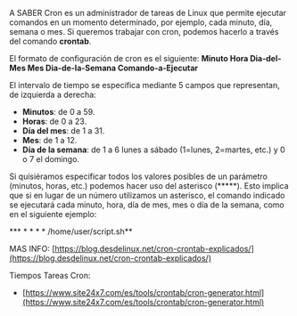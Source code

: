 A SABER
Cron es un administrador de tareas de Linux que permite ejecutar comandos en un momento determinado, por ejemplo, cada minuto, día, semana o mes. Si queremos trabajar con cron, podemos hacerlo a través del comando **crontab**.

El formato de configuración de cron es el siguiente: **Minuto Hora Dia-del-Mes Mes Dia-de-la-Semana Comando-a-Ejecutar**

El intervalo de tiempo se especifica mediante 5 campos que representan, de izquierda a derecha:

- **Minutos**: de 0 a 59.
- **Horas**: de 0 a 23.
- **Día del mes**: de 1 a 31.
- **Mes**: de 1 a 12.
- **Día de la semana**: de 1 a 6 lunes a sábado (1=lunes, 2=martes, etc.) y 0 o 7 el domingo.

Si quisiéramos especificar todos los valores posibles de un parámetro (minutos, horas, etc.) podemos hacer uso del asterisco (*****). Esto implica que si en lugar de un número utilizamos un asterisco, el comando indicado se ejecutará cada minuto, hora, día de mes, mes o día de la semana, como en el siguiente ejemplo:

*** * * * * /home/user/script.sh**

MAS INFO: [https://blog.desdelinux.net/cron-crontab-explicados/](https://blog.desdelinux.net/cron-crontab-explicados/)

Tiempos Tareas Cron:
- [https://www.site24x7.com/es/tools/crontab/cron-generator.html](https://www.site24x7.com/es/tools/crontab/cron-generator.html)